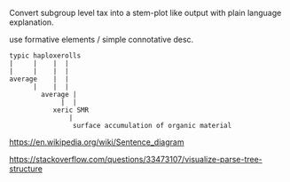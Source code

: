 

Convert subgroup level tax into a stem-plot like output with plain language explanation.

use formative elements / simple connotative desc.

```
typic haploxerolls
|     |    |  |
|     |    |  |
average    |  |
      |    |  |
	    average |
	         |  |
		   xeric SMR
		       |
			    surface accumulation of organic material
```		  
			  
			  
https://en.wikipedia.org/wiki/Sentence_diagram

https://stackoverflow.com/questions/33473107/visualize-parse-tree-structure

